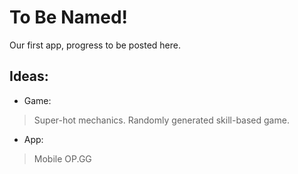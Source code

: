 # To Be Named!
Our first app, progress to be posted here.

## Ideas: 

- Game: 
>Super-hot mechanics.
>Randomly generated skill-based game.

- App:
>Mobile OP.GG
